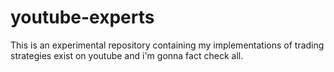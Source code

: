 # youtube-experts
This is an experimental repository containing my implementations of trading strategies exist on youtube and i'm gonna fact check all.
